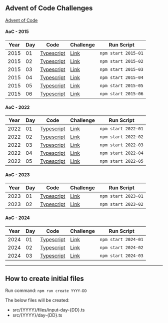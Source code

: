 ## Advent of Code Challenges

[Advent of Code](https://adventofcode.com/)

#### AoC - 2015

| Year | Day | Code                               | Challenge                                   | Run Script          |
| ---- | --- | ---------------------------------- | ------------------------------------------- | ------------------- |
| 2015 | 01  | [Typescript](./src/2015/day-01.ts) | [Link](https://adventofcode.com/2015/day/1) | `npm start 2015-01` |
| 2015 | 02  | [Typescript](./src/2015/day-02.ts) | [Link](https://adventofcode.com/2015/day/2) | `npm start 2015-02` |
| 2015 | 03  | [Typescript](./src/2015/day-03.ts) | [Link](https://adventofcode.com/2015/day/3) | `npm start 2015-03` |
| 2015 | 04  | [Typescript](./src/2015/day-04.ts) | [Link](https://adventofcode.com/2015/day/4) | `npm start 2015-04` |
| 2015 | 05  | [Typescript](./src/2015/day-05.ts) | [Link](https://adventofcode.com/2015/day/5) | `npm start 2015-05` |
| 2015 | 06  | [Typescript](./src/2015/day-06.ts) | [Link](https://adventofcode.com/2015/day/6) | `npm start 2015-06` |

#### AoC - 2022

| Year | Day | Code                               | Challenge                                   | Run Script          |
| ---- | --- | ---------------------------------- | ------------------------------------------- | ------------------- |
| 2022 | 01  | [Typescript](./src/2022/day-01.ts) | [Link](https://adventofcode.com/2022/day/1) | `npm start 2022-01` |
| 2022 | 02  | [Typescript](./src/2022/day-02.ts) | [Link](https://adventofcode.com/2022/day/2) | `npm start 2022-02` |
| 2022 | 03  | [Typescript](./src/2022/day-03.ts) | [Link](https://adventofcode.com/2022/day/3) | `npm start 2022-03` |
| 2022 | 04  | [Typescript](./src/2022/day-04.ts) | [Link](https://adventofcode.com/2022/day/4) | `npm start 2022-04` |
| 2022 | 05  | [Typescript](./src/2022/day-05.ts) | [Link](https://adventofcode.com/2022/day/5) | `npm start 2022-05` |

#### AoC - 2023

| Year | Day | Code                               | Challenge                                   | Run Script          |
| ---- | --- | ---------------------------------- | ------------------------------------------- | ------------------- |
| 2023 | 01  | [Typescript](./src/2023/day-01.ts) | [Link](https://adventofcode.com/2023/day/1) | `npm start 2023-01` |
| 2023 | 02  | [Typescript](./src/2023/day-02.ts) | [Link](https://adventofcode.com/2023/day/2) | `npm start 2023-02` |

#### AoC - 2024

| Year | Day | Code                               | Challenge                                   | Run Script          |
| ---- | --- | ---------------------------------- | ------------------------------------------- | ------------------- |
| 2024 | 01  | [Typescript](./src/2024/day-01.ts) | [Link](https://adventofcode.com/2024/day/1) | `npm start 2024-01` |
| 2024 | 02  | [Typescript](./src/2024/day-02.ts) | [Link](https://adventofcode.com/2024/day/2) | `npm start 2024-02` |
| 2024 | 03  | [Typescript](./src/2024/day-03.ts) | [Link](https://adventofcode.com/2024/day/3) | `npm start 2024-03` |

---

## How to create initial files

Run command: `npm run create YYYY-DD`

The below files will be created:

- src/{YYYY}/files/input-day-{DD}.ts
- src/{YYYY}/day-{DD}.ts
